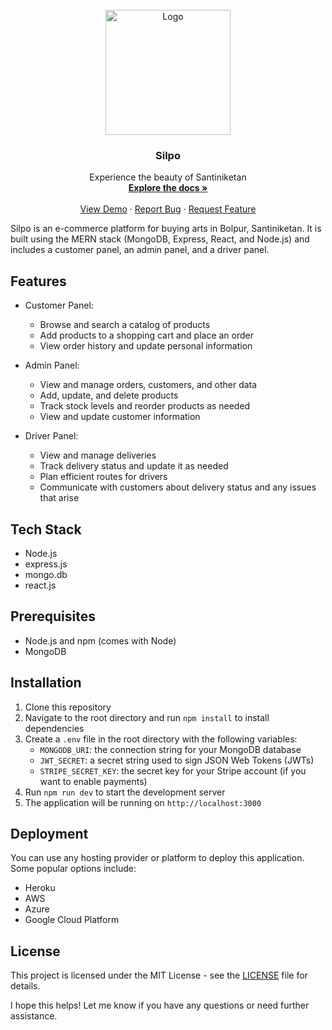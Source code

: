 <!-- PROJECT LOGO -->
<br />
<div align="center">
  <a href="https://github.com//subh-cs/Silpo">
    <img src="/assets/BlareLogo.png" alt="Logo" width="200">
  </a>

<h3 align="center">Silpo</h3>

  <p align="center">
    Experience the beauty of Santiniketan
    <br />
    <a href="https://github.com/subh-cs/Silpo"><strong>Explore the docs »</strong></a>
    <br />
    <br />
    <a href="https://subh-shop.herokuapp.com">View Demo</a>
    ·
    <a href="https://github.com/subh-cs/Silpo/issues">Report Bug</a>
    ·
    <a href="https://github.com/subh-cs/Silpo/issues">Request Feature</a>
  </p>
</div>


Silpo is an e-commerce platform for buying arts in Bolpur, Santiniketan. It is built using the MERN stack (MongoDB, Express, React, and Node.js) and includes a customer panel, an admin panel, and a driver panel.

## Features

- Customer Panel:
  - Browse and search a catalog of products
  - Add products to a shopping cart and place an order
  - View order history and update personal information

- Admin Panel:
  - View and manage orders, customers, and other data
  - Add, update, and delete products
  - Track stock levels and reorder products as needed
  - View and update customer information

- Driver Panel:
  - View and manage deliveries
  - Track delivery status and update it as needed
  - Plan efficient routes for drivers
  - Communicate with customers about delivery status and any issues that arise

## Tech Stack

- Node.js
- express.js
- mongo.db
- react.js

## Prerequisites

- Node.js and npm (comes with Node)
- MongoDB

## Installation

1. Clone this repository
2. Navigate to the root directory and run `npm install` to install dependencies
3. Create a `.env` file in the root directory with the following variables:
   - `MONGODB_URI`: the connection string for your MongoDB database
   - `JWT_SECRET`: a secret string used to sign JSON Web Tokens (JWTs)
   - `STRIPE_SECRET_KEY`: the secret key for your Stripe account (if you want to enable payments)
4. Run `npm run dev` to start the development server
5. The application will be running on `http://localhost:3000`

## Deployment

You can use any hosting provider or platform to deploy this application. Some popular options include:

- Heroku
- AWS
- Azure
- Google Cloud Platform

## License

This project is licensed under the MIT License - see the [LICENSE](LICENSE) file for details.

I hope this helps! Let me know if you have any questions or need further assistance.
